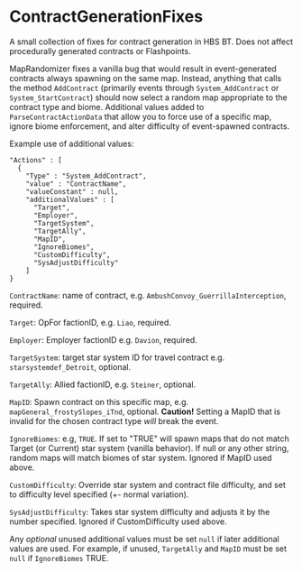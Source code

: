 # ContractGenerationFixes
A small collection of fixes for contract generation in HBS BT. Does not affect procedurally generated contracts or Flashpoints.

MapRandomizer fixes a vanilla bug that would result in event-generated contracts always spawning on the same map. Instead, anything that calls the method `AddContract` (primarily events through `System_AddContract` or `System_StartContract`) should now select a random map appropriate to the contract type and biome. Additional values added to `ParseContractActionData` that allow you to force use of a specific map, ignore biome enforcement, and alter difficulty of event-spawned contracts.

Example use of additional values:
```
"Actions" : [
  {
    "Type" : "System_AddContract",      
    "value" : "ContractName",           
    "valueConstant" : null,             
    "additionalValues" : [
      "Target",                         
      "Employer",                       
      "TargetSystem",                   
      "TargetAlly",                     
      "MapID",                          
      "IgnoreBiomes",
      "CustomDifficulty",
      "SysAdjustDifficulty"                               
    ]                                   
}                                       
```
`ContractName`: name of contract, e.g. `AmbushConvoy_GuerrillaInterception`, required.

`Target`: OpFor factionID, e.g. `Liao`, required.

`Employer`: Employer factionID e.g. `Davion`, required.

`TargetSystem`: target star system ID for travel contract e.g. `starsystemdef_Detroit`, optional.

`TargetAlly`: Allied factionID, e.g. `Steiner`, optional.

`MapID`: Spawn contract on this specific map, e.g. `mapGeneral_frostySlopes_iTnd`, optional. <b>Caution!</b> Setting a MapID that is invalid                   for the chosen contract type <i>will</i> break the event.

`IgnoreBiomes`: e.g, `TRUE`. If set to "TRUE" will spawn maps that do not match Target (or Current) star system (vanilla behavior). If null or any other string, random maps will match biomes of star system. Ignored if MapID used above.

`CustomDifficulty`: Override star system and contract file difficulty, and set to difficulty level specified (+- normal variation).

`SysAdjustDifficulty`: Takes star system difficulty and adjusts it by the number specified. Ignored if CustomDifficulty used above.

Any <i>optional</i> unused additional values must be set `null` if later additional values are used. For example, if unused, `TargetAlly` and `MapID` must be set `null` if `IgnoreBiomes` TRUE.


